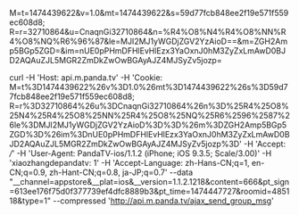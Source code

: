 M=t=1474439622&v=1.0&mt=1474439622&s=59d77fcb848ee2f19e571f559ec608d8;
R=r=32710864&u=CnaqnGi32710864&n=%R4%O8%N4%R4%O8%NN%R4%O8%NQ%R6%96%87&le=MJI2MJ1yWGDjZGV2YzAioD==&m=ZGH2Amp5BGp5ZGD=&im=nUE0pPHmDFHlEvHlEzx3YaOxnJ0hM3ZyZxLmAwD0BJD2AQAuZJL5MGR2ZmDkZwOwBGAyAJZ4MJSyZv5jozp=


curl -H 'Host: api.m.panda.tv' -H 'Cookie: M=t%3D1474439622%26v%3D1.0%26mt%3D1474439622%26s%3D59d77fcb848ee2f19e571f559ec608d8; R=r%3D32710864%26u%3DCnaqnGi32710864%26n%3D%25R4%25O8%25N4%25R4%25O8%25NN%25R4%25O8%25NQ%25R6%2596%2587%26le%3DMJI2MJ1yWGDjZGV2YzAioD%3D%3D%26m%3DZGH2Amp5BGp5ZGD%3D%26im%3DnUE0pPHmDFHlEvHlEzx3YaOxnJ0hM3ZyZxLmAwD0BJD2AQAuZJL5MGR2ZmDkZwOwBGAyAJZ4MJSyZv5jozp%3D' -H 'Accept: */*' -H 'User-Agent: PandaTV-ios/1.1.2 (iPhone; iOS 9.3.5; Scale/3.00)' -H 'xiaozhangdepandatv: 1' -H 'Accept-Language: zh-Hans-CN;q=1, en-CN;q=0.9, zh-Hant-CN;q=0.8, ja-JP;q=0.7' --data "__channel=appstore&__plat=ios&__version=1.1.2.1218&content=666&pt_sign=613ee176f75d0f377739ef4dfc8889b3&pt_time=1474447727&roomid=485118&type=1" --compressed 'http://api.m.panda.tv/ajax_send_group_msg'
